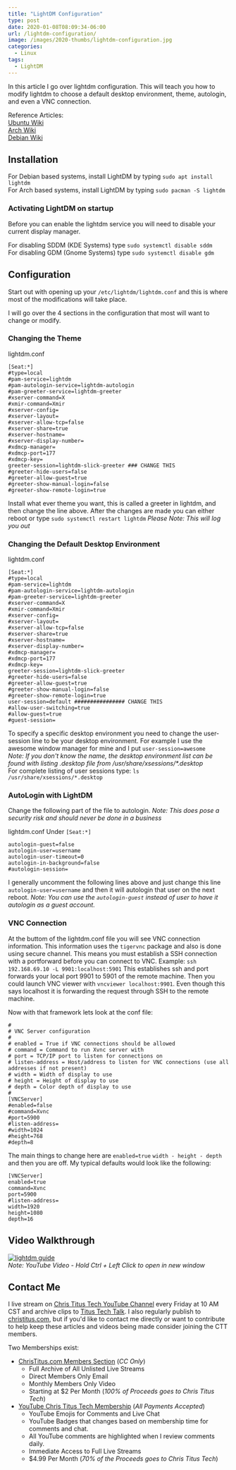 ```yaml
---
title: "LightDM Configuration"
type: post
date: 2020-01-08T08:09:34-06:00
url: /lightdm-configuration/
image: /images/2020-thumbs/lightdm-configuration.jpg
categories:
  - Linux
tags:
  - LightDM
---
```

In this article I go over lightdm configuration. This will teach you how to modify lightdm to choose a default desktop environment, theme, autologin, and even a VNC connection. <!--more-->

Reference Articles:  
[Ubuntu Wiki](https://wiki.ubuntu.com/LightDM)  
[Arch Wiki](https://wiki.archlinux.org/index.php/LightDM)  
[Debian Wiki](https://wiki.debian.org/LightDM)  

## Installation

For Debian based systems, install LightDM by typing `sudo apt install lightdm`  
For Arch based systems, install LightDM by typing `sudo pacman -S lightdm`

### Activating LightDM on startup

Before you can enable the lightdm service you will need to disable your current display manager.

For disabling SDDM (KDE Systems) type `sudo systemctl disable sddm`  
For disabling GDM (Gnome Systems) type `sudo systemctl disable gdm`

## Configuration

Start out with opening up your `/etc/lightdm/lightdm.conf` and this is where most of the modifications will take place.

I will go over the 4 sections in the configuration that most will want to change or modify.

### Changing the Theme

lightdm.conf  
```
[Seat:*]
#type=local
#pam-service=lightdm
#pam-autologin-service=lightdm-autologin
#pam-greeter-service=lightdm-greeter
#xserver-command=X
#xmir-command=Xmir
#xserver-config=
#xserver-layout=
#xserver-allow-tcp=false
#xserver-share=true
#xserver-hostname=
#xserver-display-number=
#xdmcp-manager=
#xdmcp-port=177
#xdmcp-key=
greeter-session=lightdm-slick-greeter ### CHANGE THIS 
#greeter-hide-users=false
#greeter-allow-guest=true
#greeter-show-manual-login=false
#greeter-show-remote-login=true
```
Install what ever theme you want, this is called a greeter in lightdm, and then change the line above. After the changes are made you can either reboot or type `sudo systemctl restart lightdm` _Please Note: This will log you out_

### Changing the Default Desktop Environment

lightdm.conf  
```
[Seat:*]
#type=local
#pam-service=lightdm
#pam-autologin-service=lightdm-autologin
#pam-greeter-service=lightdm-greeter
#xserver-command=X
#xmir-command=Xmir
#xserver-config=
#xserver-layout=
#xserver-allow-tcp=false
#xserver-share=true
#xserver-hostname=
#xserver-display-number=
#xdmcp-manager=
#xdmcp-port=177
#xdmcp-key=
greeter-session=lightdm-slick-greeter
#greeter-hide-users=false
#greeter-allow-guest=true
#greeter-show-manual-login=false
#greeter-show-remote-login=true
user-session=default ################ CHANGE THIS
#allow-user-switching=true
#allow-guest=true
#guest-session=
```
To specify a specific desktop environment you need to change the user-session line to be your desktop environment. For example I use the awesome window manager for mine and I put `user-session=awesome`  
_Note: If you don't know the name, the desktop environment list can be found with listing .desktop file from /usr/share/xsessions/*.desktop_  
For complete listing of user sessions type: `ls /usr/share/xsessions/*.desktop`

### AutoLogin with LightDM

Change the following part of the file to autologin. _Note: This does pose a security risk and should never be done in a business_

lightdm.conf Under `[Seat:*]`
```
autologin-guest=false
autologin-user=username
autologin-user-timeout=0
autologin-in-background=false
#autologin-session=
```
I generally uncomment the following lines above and just change this line `autologin-user=username` and then it will autologin that user on the next reboot. _Note: You can use the `autologin-guest` instead of user to have it autologin as a guest account._

### VNC Connection

At the buttom of the lightdm.conf file you will see VNC connection information. This information uses the `tigervnc` package and also is done using secure channel. This means you must establish a SSH connection with a portforward before you can connect to VNC. Example: `ssh 192.168.69.10 -L 9901:localhost:5901` This establishes ssh and port forwards your local port 9901 to 5901 of the remote machine. Then you could launch VNC viewer with `vncviewer localhost:9901`. Even though this says localhost it is forwarding the request through SSH to the remote machine.

Now with that framework lets look at the conf file:
```
#
# VNC Server configuration
#
# enabled = True if VNC connections should be allowed
# command = Command to run Xvnc server with
# port = TCP/IP port to listen for connections on
# listen-address = Host/address to listen for VNC connections (use all addresses if not present)
# width = Width of display to use
# height = Height of display to use
# depth = Color depth of display to use
#
[VNCServer]
#enabled=false
#command=Xvnc
#port=5900
#listen-address=
#width=1024
#height=768
#depth=8
```
The main things to change here are `enabled=true` `width - height - depth` and then you are off. My typical defaults would look like the following:
```
[VNCServer]
enabled=true
command=Xvnc
port=5900
#listen-address=
width=1920
height=1080
depth=16
```

## Video Walkthrough
[![lightdm guide](https://img.youtube.com/vi/_dYqisDIcC0/0.jpg)](https://www.youtube.com/watch?v=_dYqisDIcC0)  
_Note: YouTube Video - Hold Ctrl + Left Click to open in new window_

## Contact Me

I live stream on [Chris Titus Tech YouTube Channel][1] every Friday at 10 AM CST and archive clips to [Titus Tech Talk][2]. I also regularly publish to [christitus.com][3], but if you'd like to contact me directly or want to contribute to help keep these articles and videos being made consider joining the CTT members. 

Two Memberships exist:
- [ChrisTitus.com Members Section][4] (_CC Only_)
  - Full Archive of All Unlisted Live Streams
  - Direct Members Only Email
  - Monthly Members Only Video
  - Starting at $2 Per Month (_100% of Proceeds goes to Chris Titus Tech_)
- [YouTube Chris Titus Tech Membership][5] (_All Payments Accepted_)
  - YouTube Emojis for Comments and Live Chat
  - YouTube Badges that changes based on membership time for comments and chat.
  - All YouTube comments are highlighted when I review comments daily. 
  - Immediate Access to Full Live Streams
  - $4.99 Per Month (_70% of the Proceeds goes to Chris Titus Tech_)

 [1]: https://www.youtube.com/c/ChrisTitusTech
 [2]: https://www.youtube.com/c/ChrisTitusTechStreams
 [3]: https://christitus.com/
 [4]: https://portal.christitus.com
 [5]: https://links.christitus.com/join